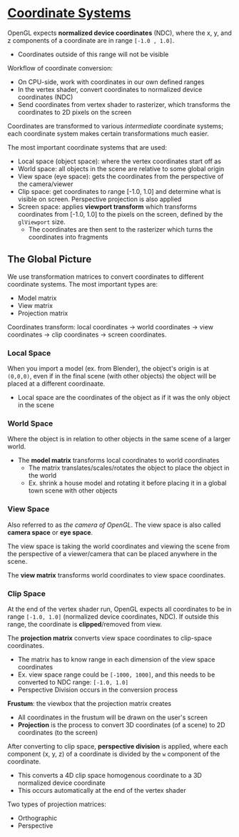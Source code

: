 # [Coordinate Systems](https://learnopengl.com/Getting-started/Coordinate-Systems)

OpenGL expects **normalized device coordinates** (NDC), where the x, y, and z components of a coordinate are in range `[-1.0 , 1.0]`.
* Coordinates outside of this range will not be visible

Workflow of coordinate conversion:
* On CPU-side, work with coordinates in our own defined ranges
* In the vertex shader, convert coordinates to normalized device coordinates (NDC)
* Send coordinates from vertex shader to rasterizer, which transforms the coordinates to 2D pixels on the screen

Coordinates are transformed to various *intermediate* coordinate systems; each coordinate system makes certain transformations much easier.

The most important coordinate systems that are used:
* Local space (object space): where the vertex coordinates start off as
* World space: all objects in the scene are relative to some global origin
* View space (eye space): gets the coordinates from the perspective of the camera/viewer
* Clip space: get coordinates to range [-1.0, 1.0] and determine what is visible on screen. Perspective projection is also applied
* Screen space: applies **viewport transform** which transforms coordinates from [-1.0, 1.0] to the pixels on the screen, defined by the `glViewport` size.
  * The coordinates are then sent to the rasterizer which turns the coordinates into fragments

## The Global Picture

We use transformation matrices to convert coordinates to different coordinate systems. The most important types are:
* Model matrix
* View matrix
* Projection matrix

Coordinates transform: local coordinates -> world coordinates -> view coordinates -> clip coordinates -> screen coordinates.

### Local Space
When you import a model (ex. from Blender), the object's origin is at `(0,0,0)`, even if in the final scene (with other objects) the object will be placed at a different coordinaate.
* Local space are the coordinates of the object as if it was the only object in the scene

### World Space
Where the object is in relation to other objects in the same scene of a larger world.
* The **model matrix** transforms local coordinates to world coordinates
  * The matrix translates/scales/rotates the object to place the object in the world
  * Ex. shrink a house model and rotating it before placing it in a global town scene with other objects

### View Space
Also referred to as *the camera of OpenGL*. The view space is also called **camera space** or **eye space**.

The view space is taking the world coordinates and viewing the scene from the perspective of a viewer/camera that can be placed anywhere in the scene.

The **view matrix** transforms world coordinates to view space coordinates.

### Clip Space

At the end of the vertex shader run, OpenGL expects all coordinates to be in range `[-1.0, 1.0]` (normalized device coordinates, NDC). If outside this range, the coordinate is **clipped**/removed from view.

The **projection matrix** converts view space coordinates to clip-space coordinates.
* The matrix has to know range in each dimension of the view space coordinates
* Ex. view space range could be `[-1000, 1000]`, and this needs to be converted to NDC range: `[-1.0, 1.0]`
* Perspective Division occurs in the conversion process

**Frustum**: the viewbox that the projection matrix creates
* All coordinates in the frustum will be drawn on the user's screen
* **Projection** is the process to convert 3D coordinates (of a scene) to 2D coordinates (to the screen)

After converting to clip space, **perspective division** is applied, where each component (x, y, z) of a coordinate is divided by the `w` component of the coordinate.
* This converts a 4D clip space homogenous coordinate to a 3D normalized device coordinate
* This occurs automatically at the end of the vertex shader

Two types of projection matrices:
* Orthographic
* Perspective
